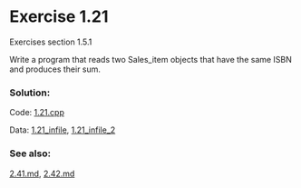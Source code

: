 # Exercise 1.21
Exercises section 1.5.1

Write a program that reads two Sales_item objects that have the same ISBN and produces their sum.

### Solution:
Code: [1.21.cpp](../../exercises/1/1.21.cpp)

Data: [1.21_infile](../../exercises/1/1.21_infile), [1.21_infile_2](../../exercises/1/1.21_infile_2)

### See also:
[2.41.md](../2/2.41.md), [2.42.md](../2/2.42.md)